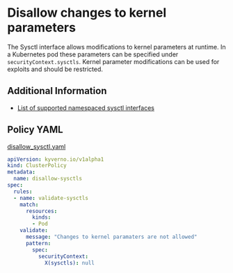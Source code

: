 # Disallow changes to kernel parameters

The Sysctl interface allows modifications to kernel parameters at runtime. In a Kubernetes pod these parameters can be specified under `securityContext.sysctls`. Kernel parameter modifications can be used for exploits and should be restricted.

## Additional Information

* [List of supported namespaced sysctl interfaces](https://kubernetes.io/docs/tasks/administer-cluster/sysctl-cluster/) 


## Policy YAML

[disallow_sysctl.yaml](best_practices/disallow_sysctl.yaml)

````yaml
apiVersion: kyverno.io/v1alpha1
kind: ClusterPolicy
metadata:
  name: disallow-sysctls
spec:
  rules:
  - name: validate-sysctls
    match:
      resources:
        kinds:
        - Pod
    validate:
      message: "Changes to kernel paramaters are not allowed"
      pattern:
        spec:
          securityContext:
            X(sysctls): null
````
